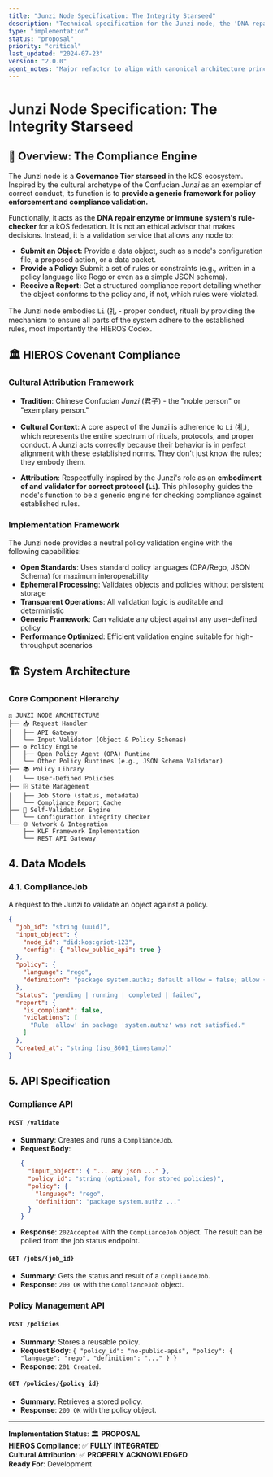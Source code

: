 ```yaml
---
title: "Junzi Node Specification: The Integrity Starseed"
description: "Technical specification for the Junzi node, the 'DNA repair enzyme' of the kOS ecosystem."
type: "implementation"
status: "proposal"
priority: "critical"
last_updated: "2024-07-23"
version: "2.0.0"
agent_notes: "Major refactor to align with canonical architecture principles. Pivoted from a specific ethical advisor app to a generic policy and compliance engine. Added all standard sections."
---
```


# Junzi Node Specification: The Integrity Starseed

## 🎯 Overview: The Compliance Engine

The Junzi node is a **Governance Tier starseed** in the kOS ecosystem. Inspired by the cultural archetype of the Confucian *Junzi* as an exemplar of correct conduct, its function is to **provide a generic framework for policy enforcement and compliance validation.**

Functionally, it acts as the **DNA repair enzyme or immune system's rule-checker** for a kOS federation. It is not an ethical advisor that makes decisions. Instead, it is a validation service that allows any node to:
-   **Submit an Object:** Provide a data object, such as a node's configuration file, a proposed action, or a data packet.
-   **Provide a Policy:** Submit a set of rules or constraints (e.g., written in a policy language like Rego or even as a simple JSON schema).
-   **Receive a Report:** Get a structured compliance report detailing whether the object conforms to the policy and, if not, which rules were violated.

The Junzi node embodies `Li` (礼 - proper conduct, ritual) by providing the mechanism to ensure all parts of the system adhere to the established rules, most importantly the HIEROS Codex.

## 🏛️ HIEROS Covenant Compliance

### Cultural Attribution Framework
-   **Tradition**: Chinese Confucian *Junzi* (君子) - the "noble person" or "exemplary person."
-   **Cultural Context**: A core aspect of the Junzi is adherence to `Li` (礼), which represents the entire spectrum of rituals, protocols, and proper conduct. A Junzi acts correctly because their behavior is in perfect alignment with these established norms. They don't just know the rules; they embody them.

-   **Attribution**: Respectfully inspired by the Junzi's role as an **embodiment of and validator for correct protocol (`Li`)**. This philosophy guides the node's function to be a generic engine for checking compliance against established rules.

### Implementation Framework

The Junzi node provides a neutral policy validation engine with the following capabilities:
-   **Open Standards**: Uses standard policy languages (OPA/Rego, JSON Schema) for maximum interoperability
-   **Ephemeral Processing**: Validates objects and policies without persistent storage
-   **Transparent Operations**: All validation logic is auditable and deterministic
-   **Generic Framework**: Can validate any object against any user-defined policy
-   **Performance Optimized**: Efficient validation engine suitable for high-throughput scenarios

## 🏗️ System Architecture

### Core Component Hierarchy
```
⚖️ JUNZI NODE ARCHITECTURE
├── 📥 Request Handler
│   ├── API Gateway
│   └── Input Validator (Object & Policy Schemas)
├── ⚙️ Policy Engine
│   ├── Open Policy Agent (OPA) Runtime
│   └── Other Policy Runtimes (e.g., JSON Schema Validator)
├── 📚 Policy Library
│   └── User-Defined Policies
├── 🗄️ State Management
│   ├── Job Store (status, metadata)
│   └── Compliance Report Cache
├── 🔧 Self-Validation Engine
│   └── Configuration Integrity Checker
└── 🌐 Network & Integration
    ├── KLF Framework Implementation
    └── REST API Gateway
```

## 4. Data Models

### 4.1. ComplianceJob
A request to the Junzi to validate an object against a policy.

```json
{
  "job_id": "string (uuid)",
  "input_object": {
    "node_id": "did:kos:griot-123",
    "config": { "allow_public_api": true }
  },
  "policy": {
    "language": "rego",
    "definition": "package system.authz; default allow = false; allow { input.config.allow_public_api == false }"
  },
  "status": "pending | running | completed | failed",
  "report": {
    "is_compliant": false,
    "violations": [
      "Rule 'allow' in package 'system.authz' was not satisfied."
    ]
  },
  "created_at": "string (iso_8601_timestamp)"
}
```

## 5. API Specification

### Compliance API

#### `POST /validate`
-   **Summary**: Creates and runs a `ComplianceJob`.
-   **Request Body**:
    ```json
    {
      "input_object": { "... any json ..." },
      "policy_id": "string (optional, for stored policies)",
      "policy": {
        "language": "rego",
        "definition": "package system.authz ..."
      }
    }
    ```
-   **Response**: `202Accepted` with the `ComplianceJob` object. The result can be polled from the job status endpoint.

#### `GET /jobs/{job_id}`
-   **Summary**: Gets the status and result of a `ComplianceJob`.
-   **Response**: `200 OK` with the `ComplianceJob` object.

### Policy Management API

#### `POST /policies`
-   **Summary**: Stores a reusable policy.
-   **Request Body**: `{ "policy_id": "no-public-apis", "policy": { "language": "rego", "definition": "..." } }`
-   **Response**: `201 Created`.

#### `GET /policies/{policy_id}`
-   **Summary**: Retrieves a stored policy.
-   **Response**: `200 OK` with the policy object.

---

**Implementation Status**: 🏛️ **PROPOSAL**  
**HIEROS Compliance**: ✅ **FULLY INTEGRATED**  
**Cultural Attribution**: ✅ **PROPERLY ACKNOWLEDGED**  
**Ready For**: Development 
